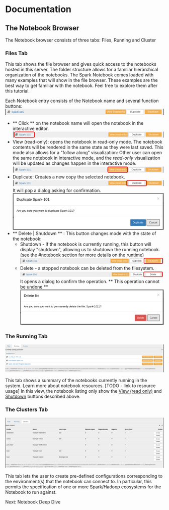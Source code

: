 # Documentation

## The Notebook Browser


The Notebook browser consists of three tabs: Files, Running  and Cluster

### Files Tab
This tab shows the file browser and gives quick access to the notebooks hosted in this server. The folder structure allows for a familiar hierarchical organization of the notebooks. 
The Spark Notebook comes loaded with many examples that will show in the file browser. 
These examples are the best way to get familiar with the notebook.  Feel free to explore them after this tutorial.

Each Notebook entry consists of the Notebook name and several function buttons:
![notebook-entry](./images/spark-101.png)
* ** Click ** on the notebook name will open the notebook in the interactive editor.
  ![notebook click on name](./images/spark-101-click.png)
*  <a name="view"></a>View (read-only):  opens the notebook in read-only mode. The notebook contents will be rendered in the same state as they were last saved. This mode also allows for a "follow along" visualization: Other user can open the same notebook in interactive mode, and the _read-only_ visualization will be updated as changes happen in the interactive mode.
  ![notebook view read only](./images/spark-101-view-ro.png)
*  <a name="duplicate"></a>Duplicate:  Creates a new copy the selected notebook. 
  ![notebook duplicate](./images/spark-101-duplicate.png) 
  It will pop a dialog asking for confirmation. 
  ![Duplicate dialog](./images/duplicate-notebook-dialog.png)
* ** Delete | Shutdown ** : This button changes mode with the state of the notebook:
  * <a name="shutdown"></a> Shutdown -  If the notebook is currently running, this button will display "shutdown", allowing us to shutdown the running notebook. (see the #notebook section for more details on the runtime)
    ![Shutdown button](./images/spark-101-shutdown.png)
  * <a name="delete"></a> Delete - a stopped notebook can be deleted from the filesystem. 
    ![Delete button](./images/spark-101-delete.png)
    It opens a dialog to confirm the operation. ** This operation cannot be undone **
    ![Delete dialog](./images/delete-notebook-dialog.png)   

### The Running Tab
![Running Tab](./images/running-tab.png) 


This tab shows a summary of the notebooks currently running in the system. Learn more about notebook resources. [TODO - link to resource usage]
In this view, the notebook listing only show the [View (read only)](#view) and [Shutdown](#shutdown) buttons described above.

### The Clusters Tab
![Cluster Tab](./images/cluster-tab.png)

This tab lets the user to create pre-defined configurations corresponding to the environment(s) that the notebook can connect to. In particular, this permits the specification of one or more Spark/Hadoop ecosystems for the Notebook to run against.

Next: Notebook Deep Dive